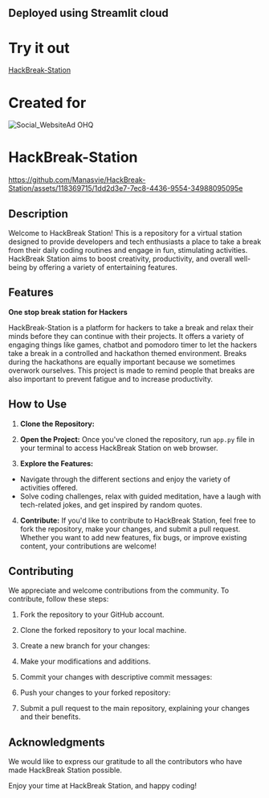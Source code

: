 ## Deployed using Streamlit cloud
# Try it out
  [HackBreak-Station](https://hackbreak-station.streamlit.app/)

# Created for

![Social_WebsiteAd OHQ](https://github.com/Manasvie/HackBreak-Station/assets/118369715/e2240872-7224-4cc5-ac8d-68dc681bcfd5)

# HackBreak-Station

https://github.com/Manasvie/HackBreak-Station/assets/118369715/1dd2d3e7-7ec8-4436-9554-34988095095e

## Description

Welcome to HackBreak Station! This is a repository for a virtual station designed to provide developers and tech enthusiasts a place to take a break from their daily coding routines and engage in fun, stimulating activities. HackBreak Station aims to boost creativity, productivity, and overall well-being by offering a variety of entertaining features.

## Features

**One stop break station for Hackers**

HackBreak-Station is a platform for hackers to take a break and relax their minds before they can continue with their projects. It offers a variety of engaging things like games, chatbot and pomodoro timer to let the hackers take a break in a controlled and hackathon themed environment. Breaks during the hackathons are equally important because we sometimes overwork ourselves. This project is made to remind people that breaks are also important to prevent fatigue and to increase productivity.

## How to Use

1. **Clone the Repository:**

2. **Open the Project:**
Once you've cloned the repository, run `app.py` file in your terminal to access HackBreak Station on web browser.

3. **Explore the Features:**
- Navigate through the different sections and enjoy the variety of activities offered.
- Solve coding challenges, relax with guided meditation, have a laugh with tech-related jokes, and get inspired by random quotes.

4. **Contribute:**
If you'd like to contribute to HackBreak Station, feel free to fork the repository, make your changes, and submit a pull request. Whether you want to add new features, fix bugs, or improve existing content, your contributions are welcome!

## Contributing

We appreciate and welcome contributions from the community. To contribute, follow these steps:

1. Fork the repository to your GitHub account.

2. Clone the forked repository to your local machine.

3. Create a new branch for your changes:

4. Make your modifications and additions.

5. Commit your changes with descriptive commit messages:

6. Push your changes to your forked repository:

7. Submit a pull request to the main repository, explaining your changes and their benefits.

## Acknowledgments

We would like to express our gratitude to all the contributors who have made HackBreak Station possible.

Enjoy your time at HackBreak Station, and happy coding!
